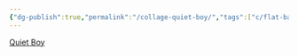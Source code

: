 ```yaml
---
{"dg-publish":true,"permalink":"/collage-quiet-boy/","tags":["c/flat-background","c/blue","c/hand","c/cloud","c/circle","c/white","c/mouth","c/man"],"created":"2024-01-04T11:17:17.643-05:00","updated":"2024-01-04T11:18:20.444-05:00"}
---
```



[Quiet Boy](https://www.instagram.com/p/CUiyeYWg5a0/)

